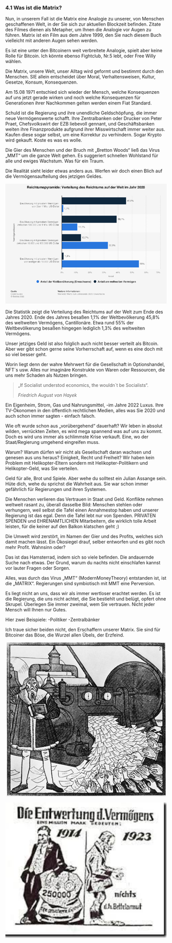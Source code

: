 ### 4.1 Was ist die Matrix?

Nun, in unserem Fall ist die Matrix eine Analogie zu unserer, von Menschen geschaffenen Welt, in der Sie sich zur aktuellen Blockzeit befinden. Zitate des Filmes dienen als Metapher, um Ihnen die Analogie vor Augen zu führen. Matrix ist ein Film aus dem Jahre 1999, den Sie nach diesem Buch vielleicht mit anderen Augen sehen werden.

Es ist eine unter den Bitcoinern weit verbreitete Analogie, spielt aber keine Rolle für Bitcoin. Ich könnte ebenso Fightclub, Nr.5 lebt, oder Free Willy wählen.

Die Matrix, unsere Welt, unser Alltag wird geformt und bestimmt durch den Menschen. SIE allein
entscheidet über Moral, Verhaltensweisen, Kultur, Gesetze, Konsum, Konsequenzen.

Am 15.08 1971 entschied sich wieder der Mensch, welche Konsequenzen auf uns jetzt gerade wirken
und noch welche Konsequenzen für Generationen ihrer Nachkommen gelten werden einem Fiat Standard.

Schuld ist die Regierung und ihre unendliche Geldschöpfung, die immer neue Vermögenswerte schafft. Ihre Zentralbanken oder Drucker von Peter Praet, Chefsvolkswirt der EZB liebevoll gennant, und Geschäftsbanken weiten ihre Finanzprodukte aufgrund ihrer Misswirtschaft immer weiter aus. Kaufen diese sogar selbst, um eine Korrektur zu verhindern. Sogar Krypto wird gekauft. Koste es was es wolle.

Die Gier des Menschen und der Bruch mit „Bretton Woods“ ließ das Virus „MMT“ um die ganze Welt
gehen. Es suggeriert schnellen Wohlstand für alle und ewiges Wachstum. Was für ein Traum.

Die Realität sieht leider etwas anders aus. Werfen wir doch einen Blich auf die Vermögensaufteilung des jetzigen Geldes.

<center>

![Reichtumspyramide](assets/verteilung.png)

</center>

Die Statistik zeigt die Verteilung des Reichtums auf der Welt zum Ende des Jahres 2020. Ende des Jahres besaßen 1,1% der Weltbevölkerung 45,8% des weltweiten Vermögens, Cantillonäre. Etwa rund 55% der Weltbevölkerung besaßen hingegen lediglich 1,3% des weltweiten Vermögens. 

Unser jetziges Geld ist also folglich auch nicht besser verteilt als Bitcoin. Aber wer gibt schon gerne seine Vorherrschaft auf, wenn es eine doch mit so viel besser geht.

Worin liegt denn der wahre Mehrwert für die Gesellschaft in Optionshandel, NFT´s usw. Alles nur imaginäre Konstrukte von Waren oder Ressourcen, die uns mehr Schaden als Nutzen bringen.

> „If Socialist understod economics, the wouldn`t be Socialists“.
> 
> *Friedrich August von Hayek*

Ein Eigenheim, Strom, Gas und Nahrungsmittel, -im Jahre 2022 Luxus. Ihre TV-Ökonomen in den öffentlich rechtlichen Medien, alles was Sie 2020 und auch schon immer sagten - einfach falsch.

Wie oft wurde schon aus „vorübergehend“ dauerhaft? Wir leben in absolut wilden, verrückten Zeiten, es wird mega spannend was auf uns zu kommt. Doch es wird uns immer als schlimmste Krise verkauft. Eine, wo der Staat/Regierung umgehend eingreifen muss.

Warum? Warum dürfen wir nicht als Gesellschaft daran wachsen und genesen aus uns heraus? Einigkeit, Recht und Freiheit? Wir haben kein Problem mit Helikopter-Eltern sondern mit Helikopter-Politikern und Helikopter-Geld, was Sie verteilen.

Geld für alle, Brot und Spiele. Aber wehe du solltest ein Julian Assange sein. Hüte dich, wehe du sprichst die Wahrheit aus. Sie war schon immer gefährlich für Regierungen und ihren Systemen.

Die Menschen verlieren das Vertrauen in Staat und Geld. Konflikte nehmen weltweit rasant zu, überall dasselbe Bild: Menschen stehlen oder verhungern, weil selbst die Tafel einen Annahmestop haben und unserer Regierung ist das egal. Denn die Tafel lebt nur von Spenden. PRIVATEN SPENDEN und EHRENAMTLICHEN Mitarbeitern, die wirklich tolle Arbeit leisten, für die keiner auf den Balkon
klatschen geht ;)

Die Umwelt wird zerstört, im Namen der Gier und des Profits, welches sich damit machen lässt. Ein Ökosiegel drauf, selber entworfen und es gibt noch mehr Profit. Wahnsinn oder?

Das ist das Hamsterrad, indem sich so viele befinden. Die andauernde Suche nach etwas. Der Grund, warum du nachts nicht einschlafen kannst vor lauter Fragen oder Sorgen.

Alles, was durch das Virus „MMT“ (ModernMoneyTheory) entstanden ist, ist die „MATRIX“. Regierungen sind symbiotisch mit MMT eine Perversion.

Es liegt nicht an uns, dass wir als immer wertloser erachtet werden. Es ist die Regierung, die uns nicht achtet, die Sie bestiehlt und belügt, opfert ohne Skrupel. Überlegen Sie immer zweimal, wem Sie vertrauen. Nicht jeder Mensch will Ihnen nur Gutes. 

Hier zwei Beispiele:
-Politiker
-Zentralbänker

Ich traue sicher beiden nicht, den Erschaffern unserer Matrix. Sie sind für Bitcoiner das Böse, die Wurzel allen
Übels, der Erzfeind.

<center>

![Gelddruckmaschine](assets/money-printer.png)

</center>


<center>

![Die Entwertung des Vermögens](assets/entwertung.png)

</center>
